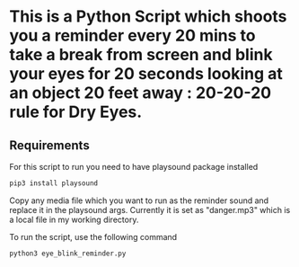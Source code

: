 # This is a Python Script which shoots you a reminder every 20 mins to take a break from screen and blink your eyes for 20 seconds looking at an object 20 feet away : 20-20-20 rule for Dry Eyes.


## Requirements

For this script to run you need to have playsound package installed


```python
pip3 install playsound
```

Copy any media file which you want to run as the reminder sound and replace it in the playsound args. Currently it is set as "danger.mp3" which is a local file in my working directory.


To run the script, use the following command

``` python
python3 eye_blink_reminder.py
```
